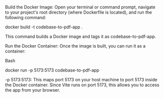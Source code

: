 Build the Docker Image:
Open your terminal or command prompt, navigate to your project's root directory (where Dockerfile is located), and run the following command:



docker build -t codebase-to-pdf-app .

This command builds a Docker image and tags it as codebase-to-pdf-app.

Run the Docker Container:
Once the image is built, you can run it as a container:

Bash

docker run -p 5173:5173 codebase-to-pdf-app

-p 5173:5173: This maps port 5173 on your host machine to port 5173 inside the Docker container. Since Vite runs on port 5173, this allows you to access the app from your browser.
